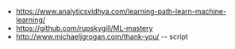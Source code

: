 * https://www.analyticsvidhya.com/learning-path-learn-machine-learning/
* https://github.com/rupskygill/ML-mastery
* http://www.michaeljgrogan.com/thank-you/ -- script
